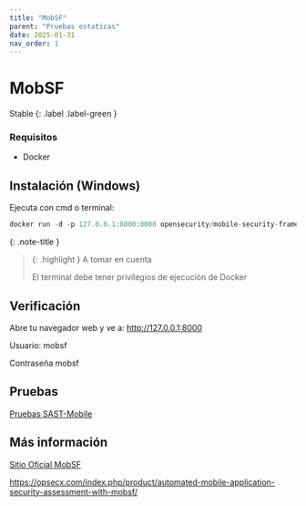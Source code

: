```yaml
---
title: "MobSF"
parent: "Pruebas estaticas"
date: 2025-01-31
nav_order: 1
---
```

# MobSF

Stable
{: .label .label-green }

### Requisitos
- Docker

## Instalación (Windows)
Ejecuta con cmd o terminal:

```js
docker run -d -p 127.0.0.1:8000:8000 opensecurity/mobile-security-framework-mobsf:latest
```

{: .note-title }
> {: .highlight }
> A tomar en cuenta
>
> El terminal debe tener privilegios de ejecución de Docker


## Verificación
Abre tu navegador web y ve a: http://127.0.0.1:8000

Usuario: mobsf

Contraseña mobsf

## Pruebas
[Pruebas SAST-Mobile](https://app.gitbook.com/o/A2Cpv0gLqxIrlygKdv7s/s/YajLMGfxqY2nlW6sIaZ0/pruebas-estaticas-sast-mobile)


## Más información

[Sitio Oficial MobSF](https://github.com/MobSF/Mobile-Security-Framework-MobSF)

<a href="https://opsecx.com/index.php/product/automated-mobile-application-security-assessment-with-mobsf/">https://opsecx.com/index.php/product/automated-mobile-application-security-assessment-with-mobsf/</a>
